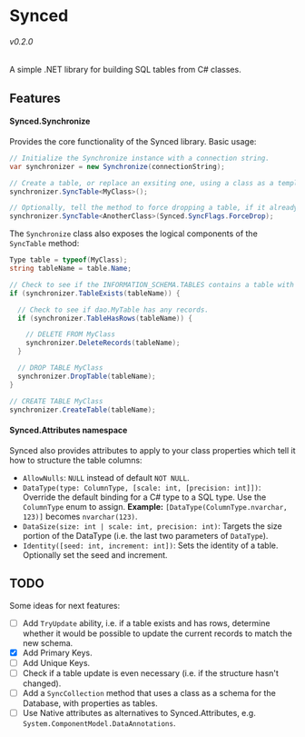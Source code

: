 # Synced
###### v0.2.0
A simple .NET library for building SQL tables from C# classes.  

## Features

#### Synced.Synchronize
Provides the core functionality of the Synced library. Basic usage:  
```C#
// Initialize the Synchronize instance with a connection string.  
var synchronizer = new Synchronize(connectionString);

// Create a table, or replace an exsiting one, using a class as a template.
synchronizer.SyncTable<MyClass>();

// Optionally, tell the method to force dropping a table, if it already has records.
synchronizer.SyncTable<AnotherClass>(Synced.SyncFlags.ForceDrop);
```

The `Synchronize` class also exposes the logical components of the `SyncTable` method:  
```C#
Type table = typeof(MyClass);
string tableName = table.Name;

// Check to see if the INFORMATION_SCHEMA.TABLES contains a table with the given name.
if (synchronizer.TableExists(tableName)) {

  // Check to see if dao.MyTable has any records.
  if (synchronizer.TableHasRows(tableName)) {

    // DELETE FROM MyClass
    synchronizer.DeleteRecords(tableName);
  }

  // DROP TABLE MyClass
  synchronizer.DropTable(tableName);
}

// CREATE TABLE MyClass
synchronizer.CreateTable(tableName);
```

#### Synced.Attributes namespace
Synced also provides attributes to apply to your class properties which tell it how to structure the table columns:
 * `AllowNulls`: `NULL` instead of default `NOT NULL`.
 * `DataType(type: ColumnType, [scale: int, [precision: int]])`: Override the default binding for a C# type to a SQL type. Use the `ColumnType` enum to assign. **Example:** `[DataType(ColumnType.nvarchar, 123)]` becomes `nvarchar(123)`.
 * `DataSize(size: int | scale: int, precision: int)`: Targets the size portion of the DataType (i.e. the last two parameters of `DataType`).
 * `Identity([seed: int, increment: int])`: Sets the identity of a table. Optionally set the seed and increment.

## TODO 
Some ideas for next features:  


 - [ ] Add `TryUpdate` ability, i.e. if a table exists and has rows, determine whether it would be possible to update the current records to match the new schema.
 - [x] Add Primary Keys.
 - [ ] Add Unique Keys.
 - [ ] Check if a table update is even necessary (i.e. if the structure hasn't changed).
 - [ ] Add a `SyncCollection` method that uses a class as a schema for the Database, with properties as tables.
 - [ ] Use Native attributes as alternatives to Synced.Attributes, e.g. `System.ComponentModel.DataAnnotations`.